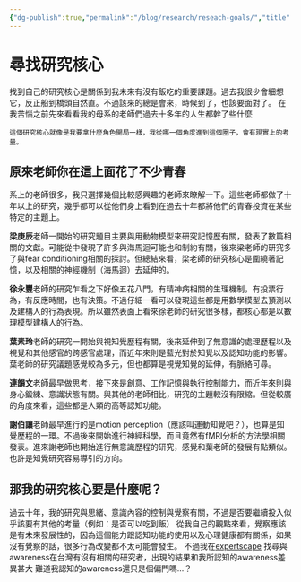 ```yaml
---
{"dg-publish":true,"permalink":"/blog/research/reseach-goals/","title":"尋找研究核心","tags":["ideas","blog"]}
---
```



# 尋找研究核心

找到自己的研究核心是關係到我未來有沒有飯吃的重要課題。過去我很少會細想它，反正船到橋頭自然直。不過該來的總是會來，時候到了，也該要面對了。
在我苦惱之前先來看看我的母系的老師們過去十多年的人生都幹了些什麼

`這個研究核心就像是我要拿什麼角色開局一樣，我從哪一個角度進到這個圈子，會有現實上的考量。`

## 原來老師你在這上面花了不少青春

系上的老師很多，我只選擇幾個比較感興趣的老師來瞭解一下。這些老師都做了十年以上的研究，幾乎都可以從他們身上看到在過去十年都將他們的青春投資在某些特定的主題上。

**梁庚辰**老師一開始的研究題目主要與用動物模型來研究記憶歷有關，發表了數篇相關的文獻。可能從中發現了許多與海馬迴可能也和制約有關，後來梁老師的研究多了與fear conditioning相關的探討。但總結來看，梁老師的研究核心是圍繞著記憶，以及相關的神經機制（海馬迴）去延伸的。

**徐永豐**老師的研究乍看之下好像五花八門，有精神病相關的生理機制，有投票行為，有反應時間，也有決策。不過仔細一看可以發現這些都是用數學模型去預測以及建構人的行為表現。所以雖然表面上看來徐老師的研究很多樣，都核心都是以數理模型建構人的行為。

**葉素玲**老師的研究一開始與視知覺歷程有關，後來延伸到了無意識的處理歷程以及視覺和其他感官的跨感官處理，而近年來則是藍光對於知覺以及認知功能的影響。葉老師的研究議題感覺較為多元，但也都算是視覺知覺的延伸，有脈絡可尋。

**連韻文**老師最早做思考，接下來是創意、工作記憶與執行控制能力，而近年來則與身心鍛練、意識狀態有關。與其他的老師相比，研究的主題較沒有限縮。但從較廣的角度來看，這些都是人類的高等認知功能。

**謝伯讓**老師最早進行的是motion perception（應該叫運動知覺吧？），也算是知覺歷程的一環。不過後來開始進行神經科學，而且竟然有fMRI分析的方法學相關發表。進來謝老師也開始進行無意識歷程的研究，感覺和葉老師的發展有點類似。也許是知覺研究容易導引的方向。

## 那我的研究核心要是什麼呢？

過去十年，我的研究與思緒、意識內容的控制與覺察有關，不過是否要繼續投入似乎該要有其他的考量（例如：是否可以吃到飯）
從我自己的觀點來看，覺察應該是有未來發展性的，因為這個能力跟認知功能的使用以及心理健康都有關係，如果沒有覺察的話，很多行為改變都不太可能會發生。
不過我在[expertscape](https://expertscape.com/) 找尋與awareness在台灣有沒有相關的研究者，出現的結果和我所認知的awareness差異甚大
難道我認知的awareness還只是個偏門嗎…？


